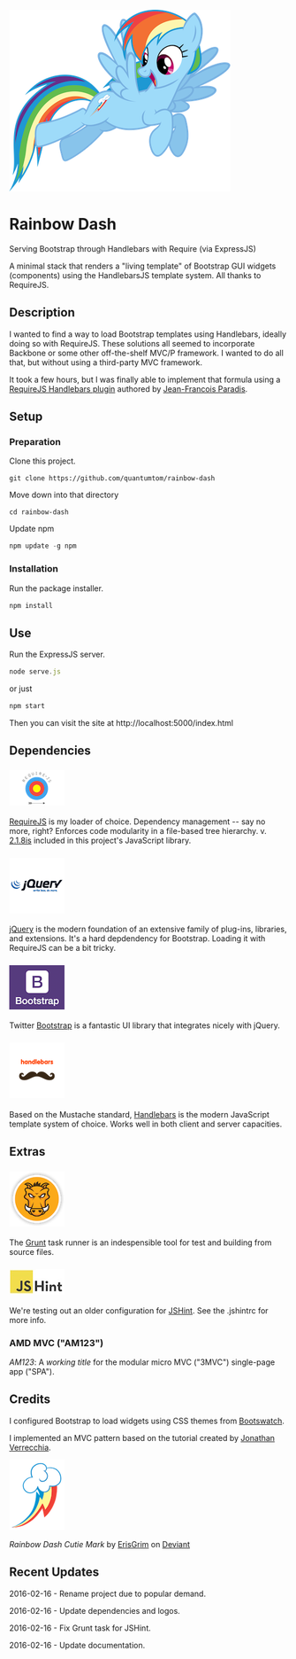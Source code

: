 ![Rainbow Dash](src/img/rainbow-dash/profile-01.png)
# Rainbow Dash
Serving Bootstrap through Handlebars with Require (via ExpressJS)

A minimal stack that renders a "living template" of Bootstrap GUI widgets (components) using the HandlebarsJS template system. All thanks to RequireJS.

## Description

I wanted to find a way to load Bootstrap templates using Handlebars, ideally doing so with RequireJS. These solutions all seemed to incorporate Backbone or some other off-the-shelf MVC/P framework. I wanted to do all that, but without using a third-party MVC framework.

It took a few hours, but I was finally able to implement that formula using a [RequireJS Handlebars plugin](https://github.com/jfparadis/requirejs-handlebars) authored by [Jean-Francois Paradis](http://www.jeanfrancoisparadis.com/).

## Setup

### Preparation

Clone this project.
```
git clone https://github.com/quantumtom/rainbow-dash
```

Move down into that directory
```
cd rainbow-dash
```

Update npm 
```javascript 
npm update -g npm
```

### Installation

Run the package installer.
```javascript
npm install
```

## Use
Run the ExpressJS server.
```javascript
node serve.js
```
or just
```javascript
npm start
```
Then you can visit the site at http://localhost:5000/index.html

## Dependencies

### ![RequireJS](src/img/vendors/requirejs/logo-01.png)
[RequireJS](http://www.requirejs.org) is my loader of choice. Dependency management -- say no more, right? 
Enforces code modularity in a file-based tree hierarchy.
v. [2.1.8is](http://jrburke.com/2013/07/08/requirejs-2.1.8-released/) included in this project's JavaScript library.

### ![jQuery](src/img/vendors/jquery/logo-01.png)
[jQuery](http://www.jquery.org) is the modern foundation of an extensive family of plug-ins, libraries, and extensions. It's a hard depdendency for Bootstrap. Loading it with RequireJS can be a bit tricky.

### ![Bootstrap](src/img/vendors/bootstrap/logo-01.png)
Twitter [Bootstrap](http://getbootstrap.com) is a fantastic UI library that integrates nicely with jQuery.

### ![Handlebars](src/img/vendors/handlebars/logo-01.png)
Based on the Mustache standard, [Handlebars](http://handlebarsjs.com/) is the modern JavaScript template system of choice. Works well in both client and server capacities.

## Extras

### ![Grunt](src/img/vendors/grunt/logo-01.png)
The [Grunt](http://www.gruntjs.org) task runner is an indespensible tool for test and building from source files.

### ![JSHint](src/img/vendors/jshint/logo-01.jpg)
We're testing out an older configuration for [JSHint](http://jshint.com/). See the .jshintrc for more info.

### AMD MVC ("AM123")
*AM123*: A _working title_ for the modular micro MVC ("3MVC") single-page app ("SPA").

## Credits

I configured Bootstrap to load widgets using CSS themes from [Bootswatch](http://www.bootswatch.com).

I implemented an MVC pattern based on the tutorial created by [Jonathan Verrecchia](http://verekia.com/requirejs/build-simple-client-side-mvc-app-require-js/).

![Rainbow Dash](src/img/rainbow-dash/logo-01.png)

_Rainbow Dash Cutie Mark_ by [ErisGrim](http://erisgrim.deviantart.com/) on [Deviant](http://www.deviantart.com/morelikethis/312568678)

## Recent Updates

2016-02-16 - Rename project due to popular demand.

2016-02-16 - Update dependencies and logos.

2016-02-16 - Fix Grunt task for JSHint.

2016-02-16 - Update documentation.
